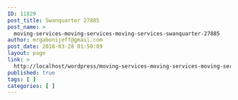 ```yaml
---
ID: 11829
post_title: Swanquarter 27885
post_name: >
  moving-services-moving-services-moving-services-swanquarter-27885
author: mrgabonijeff@gmail.com
post_date: 2018-03-28 01:50:09
layout: page
link: >
  http://localhost/wordpress/moving-services-moving-services-moving-services-swanquarter-27885/
published: true
tags: [ ]
categories: [ ]
---
```

